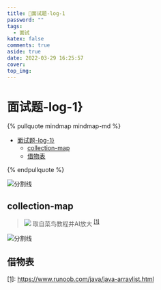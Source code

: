 ```yaml
---
title: 🐔面试题-log-1
password: ""
tags:
  - 面试
katex: false
comments: true
aside: true
date: 2022-03-29 16:25:57
cover:
top_img:
---
```


# 面试题-log-1}

<!--
 * @?: *********************************************************************
 * @Author: Weidows
 * @LastEditors: Weidows
 * @LastEditTime: 2022-04-20 23:43:18
 * @FilePath: \Blog-private\source\_drafts\interview\1.md
 * @Description:
 * @!: *********************************************************************
-->

{% pullquote mindmap mindmap-md %}

- [面试题-log-1}](#面试题-log-1)
  - [collection-map](#collection-map)
  - [借物表](#借物表)

{% endpullquote %}

<a>![分割线](https://fastly.jsdelivr.net/gh/Weidows/Images/img/divider.png)</a>

## collection-map

> ![](https://www.helloimg.com/images/2022/03/29/RqkWHh.png)
> 取自菜鸟教程并AI放大 <sup id='cite_ref-1'>[\[1\]](#cite_note-1)</sup>

<a>![分割线](https://fastly.jsdelivr.net/gh/Weidows/Images/img/divider.png)</a>

## 借物表

<a name='cite_note-1' href='#cite_ref-1'>[1]</a>: https://www.runoob.com/java/java-arraylist.html
